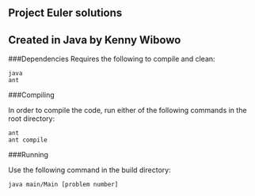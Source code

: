 ## Project Euler solutions ##
Created in Java by Kenny Wibowo
-------------------------------

###Dependencies
Requires the following to compile and clean:

	java
	ant

###Compiling

In order to compile the code, run either of the following commands in the root directory:

	ant
	ant compile

###Running

Use the following command in the build directory:

	java main/Main [problem number]

